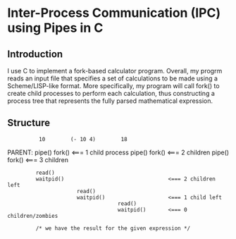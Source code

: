 # Inter-Process Communication (IPC) using Pipes in C
## Introduction 
I use C to implement a fork-based calculator program. 
Overall, my progrm reads an input file that specifies a set of calculations to be made using a Scheme/LISP-like format.
More specifically, my program will call fork() to create child processes to perform each calculation, thus constructing
a process tree that represents the fully parsed mathematical expression. 

## Structure

              10        (- 10 4)        18
  PARENT:    pipe()
             fork()                                    <=== 1 child process
                          pipe()
                          fork()                       <=== 2 children
                                       pipe()
                                       fork()          <=== 3 children

             read()
             waitpid()                                 <=== 2 children left
                          read()
                          waitpid()                    <=== 1 child left
                                       read()
                                       waitpid()       <=== 0 children/zombies

             /* we have the result for the given expression */
                                     
